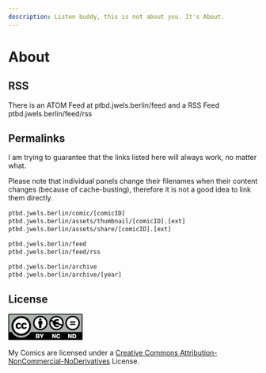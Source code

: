 ```yaml
---
description: Listen buddy, this is not about you. It's About.
---
```

# About

## RSS
There is an ATOM Feed at ptbd.jwels.berlin/feed and a RSS Feed ptbd.jwels.berlin/feed/rss

## Permalinks
I am trying to guarantee that the links listed here will always work, no matter what.

Please note that individual panels change their filenames when their content changes (because of cache-busting), therefore it is not a good idea to link them directly.

```
ptbd.jwels.berlin/comic/[comicID]
ptbd.jwels.berlin/assets/thumbnail/[comicID].[ext]
ptbd.jwels.berlin/assets/share/[comicID].[ext]
```
```
ptbd.jwels.berlin/feed
ptbd.jwels.berlin/feed/rss
```
```
ptbd.jwels.berlin/archive
ptbd.jwels.berlin/archive/[year]
```

## License
![by-nc-nd](./by-nc-nd.eu.png)

My Comics are licensed under a [Creative Commons Attribution-NonCommercial-NoDerivatives](http://creativecommons.org/licenses/by-nc-nd/4.0/) License.